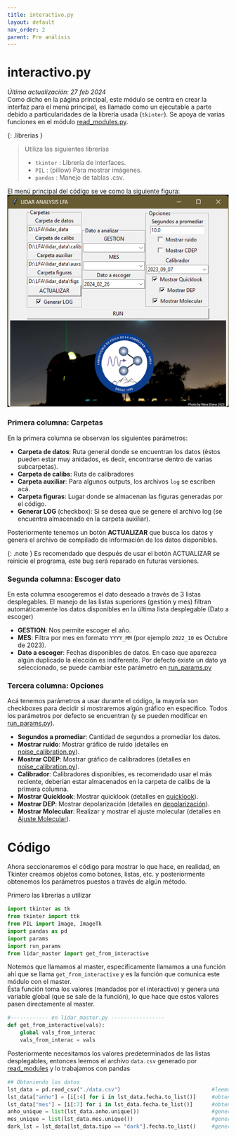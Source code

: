 ```yaml
---
title: interactivo.py
layout: default
nav_order: 2
parent: Pre análisis
---
```


# interactivo.py
_Última actualización: 27 feb 2024_  
Como dicho en la página principal, este módulo se centra en crear la interfaz para el menú principal, es llamado como un ejecutable a parte debido a particularidades de la librería usada (`tkinter`). Se apoya de varias funciones en el módulo [read_modules.py](read_modules).

{: .librerias }
> Utiliza las siguientes librerías
> - `tkinter` : Librería de interfaces.
> - `PIL` : (pillow) Para mostrar imágenes.
> - `pandas` : Manejo de tablas .csv.

El menú principal del código se ve como la siguiente figura:  
![](figs/menu.png)

### Primera columna: Carpetas
En la primera columna se observan los siguientes parámetros:
 - **Carpeta de datos**: Ruta general donde se encuentran los datos (éstos pueden estar muy anidados, es decir, encontrarse dentro de varias subcarpetas).
 - **Carpeta de calibs**: Ruta de calibradores
 - **Carpeta auxiliar**: Para algunos outputs, los archivos `log` se escriben acá.
 - **Carpeta figuras**: Lugar donde se almacenan las figuras generadas por el código.
 - **Generar LOG** (checkbox): Si se desea que se genere el archivo log (se encuentra almacenado en la carpeta auxiliar).

Posteriormente tenemos un botón **ACTUALIZAR** que busca los datos y genera el archivo de compilado de información de los datos disponibles.

{: .note }
Es recomendado que después de usar el botón ACTUALIZAR se reinicie el programa, este bug será reparado en futuras versiones.

### Segunda columna: Escoger dato
En esta columna escogeremos el dato deseado a través de 3 listas desplegables. El manejo de las listas superiores (gestión y mes) filtran automáticamente los datos disponibles en la última lista desplegable (Dato a escoger)  
 - **GESTION**: Nos permite escoger el año.
 - **MES**: Filtra por mes en formato `YYYY_MM` (por ejemplo `2022_10` es Octubre de 2023).
 - **Dato a escoger**: Fechas disponibles de datos. En caso que aparezca algún duplicado la elección es indiferente. Por defecto existe un dato ya seleccionado, se puede cambiar este parámetro en [run_params.py](run_params)

### Tercera columna: Opciones
Acá tenemos parámetros a usar durante el código, la mayoría son checkboxes para decidir si mostraremos algún gráfico en específico. Todos los parámetros por defecto se encuentran (y se pueden modificar en [run_params.py](run_params)).
 - **Segundos a promediar**: Cantidad de segundos a promediar los datos.
 - **Mostrar ruido**: Mostrar gráfico de ruido (detalles en [noise_calibration.py](noise_calibration)).
 - **Mostrar CDEP**: Mostrar gráfico de calibradores (detalles en [noise_calibration.py](noise_calibration)).
 - **Calibrador**: Calibradores disponibles, es recomendado usar el más reciente, deberían estar almacenados en la carpeta de calibs de la primera columna.
 - **Mostrar Quicklook**: Mostrar quicklook (detalles en [quicklook](../quicklook)).
 - **Mostrar DEP**: Mostrar depolarización (detalles en [depolarización](../depolarizacion)).
 - **Mostrar Molecular**: Realizar y mostrar el ajuste molecular (detalles en [Ajuste Molecular](../ajustemolecular)).

# Código
Ahora seccionaremos el código para mostrar lo que hace, en realidad, en Tkinter creamos objetos como botones, listas, etc. y posteriormente obtenemos los parámetros puestos a través de algún método.

Primero las librerías a utilizar
```python
import tkinter as tk
from tkinter import ttk
from PIL import Image, ImageTk
import pandas as pd
import params
import run_params
from lidar_master import get_from_interactive
```

Notemos que llamamos al master, específicamente llamamos a una función ahí que se llama `get_from_interactive` y es la función que comunica este módulo con el master.  
Ésta función toma los valores (mandados por el interactivo) y genera una variable global (que se sale de la función), lo que hace que estos valores pasen directamente al master.
```python
#------------ en lidar_master.py -----------------
def get_from_interactive(vals):
    global vals_from_interac
    vals_from_interac = vals
```

Posteriormente necesitamos los valores predeterminados de las listas desplegables, entonces leemos el archivo `data.csv` generado por [read_modules](read_modules) y lo trabajamos con pandas
```python
## Obteniendo los datos
lst_data = pd.read_csv("./data.csv")                             #leemos el archivo
lst_data["anho"] = [i[:4] for i in lst_data.fecha.to_list()]     #obtenemos años
lst_data["mes"] = [i[:7] for i in lst_data.fecha.to_list()]      #obtenemos meses 
anho_unique = list(lst_data.anho.unique())                       #generamos la lista unica de años
mes_unique = list(lst_data.mes.unique())                         #generamos la lista unica de meses
dark_lst = lst_data[lst_data.tipo == "dark"].fecha.to_list()     #generamos las opciones de calibradores (darks)
```



